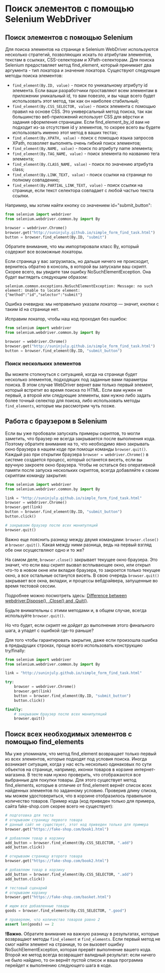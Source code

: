 # Поиск элементов с помощью Selenium WebDriver

## Поиск элементов с помощью Selenium

Для поиска элементов на странице в Selenium WebDriver используются несколько стратегий, позволяющих искать по атрибутам
элементов, текстам в ссылках, CSS-селекторам и XPath-селекторам. Для поиска Selenium предоставляет метод find_element,
который принимает два аргумента - тип локатора и значение локатора. Существуют следующие методы поиска элементов:

+ `find_element(By.ID, value)` - поиск по уникальному атрибуту id элемента. Если ваши разработчики проставляют всем
  элементам в приложении уникальный id, то вам повезло, и вы чаще всего будет использовать этот метод, так как он
  наиболее стабильный;
+ `find_element(By.CSS_SELECTOR, value)` - поиск элемента с помощью правил на основе CSS. Это универсальный метод
  поиска, так как большинство веб-приложений использует CSS для вёрстки и задания оформления страницам. Если
  find_element_by_id вам не подходит из-за отсутствия id у элементов, то скорее всего вы будете использовать именно этот
  метод в ваших тестах;
+ `find_element(By.XPATH, value)` - поиск с помощью языка запросов XPath, позволяет выполнять очень гибкий поиск
  элементов;
+ `find_element(By.NAME, value)` - поиск по атрибуту name элемента;
+ `find_element(By.TAG_NAME, value)` - поиск элемента по названию тега элемента;
+ `find_element(By.CLASS_NAME, value)` - поиск по значению атрибута class;
+ `find_element(By.LINK_TEXT, value)` - поиск ссылки на странице по полному совпадению;
+ `find_element(By.PARTIAL_LINK_TEXT, value)` - поиск ссылки на странице, если текст селектора совпадает с любой частью
  текста ссылки.

Например, мы хотим найти кнопку со значением id="submit_button":

```python
from selenium import webdriver
from selenium.webdriver.common.by import By

browser = webdriver.Chrome()
browser.get("http://suninjuly.github.io/simple_form_find_task.html")
button = browser.find_element(By.ID, "submit")
```

Обратите внимание, что мы импортировали класс By, который содержит все возможные локаторы.

Если страница у вас загрузилась, но дальше ничего не происходит, вернитесь обратно в консоль, в которой вы запускали ваш
скрипт. Скорее всего, вы увидите там ошибку NoSuchElementException. Она будет выглядеть следующим образом:

```
selenium.common.exceptions.NoSuchElementException: Message: no such element: Unable to locate element:
{"method":"id","selector":"submit"}
```

Ошибка очевидна: мы неправильно указали локатор — значит, кнопки с таким id на странице нет.

Исправим локатор, чтобы наш код проходил без ошибок:

```python
from selenium import webdriver
from selenium.webdriver.common.by import By

browser = webdriver.Chrome()
browser.get("http://suninjuly.github.io/simple_form_find_task.html")
button = browser.find_element(By.ID, "submit_button")
```

### Поиск нескольких элементов

Вы можете столкнуться с ситуацией, когда на странице будет несколько элементов, подходящих под заданные вами параметры
поиска. В этом случае WebDriver вернет вам только первый элемент, который встретит во время поиска по HTML. Если вам
нужен не первый, а второй или следующие элементы, вам нужно либо задать более точный селектор для поиска, либо
использовать методы `find_elements`, которые мы рассмотрим чуть позже.

## Работа с браузером в Selenium

Если вы уже пробовали запускать примеры скриптов, то могли заметить, что браузер не всегда закрывается после выполнения
кода. Поэтому обратите внимание на то, что необходимо явно закрывать окно браузера в нашем коде при помощи команды
`browser.quit()`. Каждый раз при открытии браузера `browser = webdriver.Chrome()` в системе создается процесс, который
останется висеть, если вы вручную закроете окно браузера. Чтобы не остаться без оперативной памяти после запуска
нескольких скриптов, всегда добавляйте к своим скриптам команду закрытия:

```python
from selenium import webdriver
from selenium.webdriver.common.by import By

link = "http://suninjuly.github.io/simple_form_find_task.html"
browser = webdriver.Chrome()
browser.get(link)
button = browser.find_element(By.ID, "submit_button")
button.click()

# закрываем браузер после всех манипуляций
browser.quit()
```

Важно еще пояснить разницу между двумя командами: `browser.close()` и `browser.quit()`.
Какая между ними разница, ведь на первый взгляд обе они осуществляют одно и то же?

На самом деле, `browser.close()` закрывает текущее окно браузера.
Это значит, что если ваш скрипт вызвал всплывающее окно,
или открыл что-то в новом окне или вкладке браузера, то закроется только текущее окно, а все остальные останутся висеть.
В свою очередь `browser.quit()` закрывает все окна, вкладки,
и процессы вебдрайвера, запущенные во время тестовой сессии.

Подробнее можно посмотреть
здесь:
[Difference between webdriver.Dispose(), .Close() and .Quit()](https://stackoverflow.com/questions/15067107/difference-between-webdriver-dispose-close-and-quit).

Будьте внимательны с этими методами и, в общем случае, всегда используйте `browser.quit()`.

Но что будет, если скрипт не дойдет до выполнения этого финального шага, а упадет с ошибкой где-то раньше?

Для того чтобы гарантировать закрытие, даже если произошла ошибка в предыдущих строках, проще всего использовать
конструкцию try/finally:

```python
from selenium import webdriver
from selenium.webdriver.common.by import By

link = "http://suninjuly.github.io/simple_form_find_task.html"

try:
    browser = webdriver.Chrome()
    browser.get(link)
    button = browser.find_element(By.ID, "submit_button")
    button.click()

finally:
    # закрываем браузер после всех манипуляций
    browser.quit()
```

## Поиск всех необходимых элементов с помощью find_elements

Мы уже упоминали, что метод find_element возвращает только первый из всех элементов, которые подходят под условия
поиска. Иногда возникает ситуация, когда у нас есть несколько одинаковых по сути объектов на странице, например, иконки
товаров в корзине интернет-магазина. В тесте нам нужно проверить, что отображаются все выбранные для покупки товары. Для
этого существует метод find_elements, которые в отличие от find_element вернёт список всех найденных элементов по
заданному условию. Проверив длину списка, мы можем удостовериться, что в корзине отобразилось правильное количество
товаров. Пример кода (код приведен только для примера, сайта fake-shop.com скорее всего не существует):

```python
# подготовка для теста
# открываем страницу первого товара
# данный сайт не существует, этот код приведен только для примера
browser.get("https://fake-shop.com/book1.html")

# добавляем товар в корзину
add_button = browser.find_element(By.CSS_SELECTOR, ".add")
add_button.click()

# открываем страницу второго товара
browser.get("https://fake-shop.com/book2.html")

# добавляем товар в корзину
add_button = browser.find_element(By.CSS_SELECTOR, ".add")
add_button.click()

# тестовый сценарий
# открываем корзину
browser.get("https://fake-shop.com/basket.html")

# ищем все добавленные товары
goods = browser.find_elements(By.CSS_SELECTOR, ".good")

# проверяем, что количество товаров равно 2
assert len(goods) == 2
```

**!Важно.**
Обратите внимание на важную разницу в результатах, которые возвращают методы `find_element` и `find_elements`.
Если первый метод не смог найти элемент на странице, то он вызовет ошибку NoSuchElementException, которая прервёт
выполнение вашего кода.
Второй же метод всегда возвращает валидный результат: если ничего не было найдено, то он вернёт пустой
список и ваша программа перейдет к выполнению следующего шага в коде.
